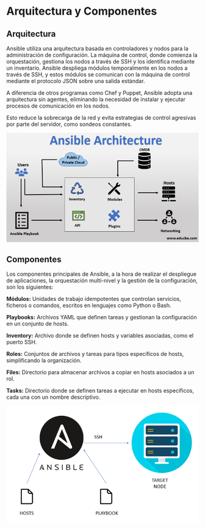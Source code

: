 # Arquitectura y Componentes

## Arquitectura

Ansible utiliza una arquitectura basada en controladores y nodos para la administración de configuración. La máquina de control, donde comienza la orquestación, gestiona los nodos a través de SSH y los identifica mediante un inventario. Ansible despliega módulos temporalmente en los nodos a través de SSH, y estos módulos se comunican con la máquina de control mediante el protocolo JSON sobre una salida estándar. 

A diferencia de otros programas como Chef y Puppet, Ansible adopta una arquitectura sin agentes, eliminando la necesidad de instalar y ejecutar procesos de comunicación en los nodos. 

Esto reduce la sobrecarga de la red y evita estrategias de control agresivas por parte del servidor, como sondeos constantes.

![image](/img/23.jpg)

## Componentes

Los componentes principales de Ansible, a la hora de realizar el despliegue de aplicaciones, la orquestación multi-nivel y la gestión de la configuración, son los siguientes:

**Módulos:** Unidades de trabajo idempotentes que controlan servicios, ficheros o comandos, escritos en lenguajes como Python o Bash.

**Playbooks:** Archivos YAML que definen tareas y gestionan la configuración en un conjunto de hosts.

**Inventory:** Archivo donde se definen hosts y variables asociadas, como el puerto SSH.

**Roles:** Conjuntos de archivos y tareas para tipos específicos de hosts, simplificando la organización.

**Files:** Directorio para almacenar archivos a copiar en hosts asociados a un rol.

**Tasks:** Directorio donde se definen tareas a ejecutar en hosts específicos, cada una con un nombre descriptivo.

![image](/img/21.jpg)